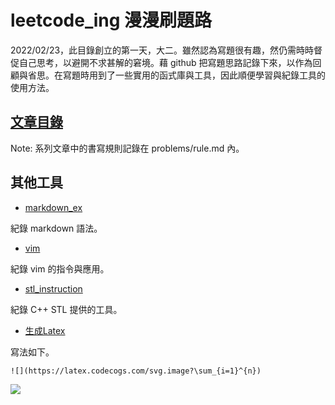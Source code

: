 # leetcode_ing 漫漫刷題路

2022/02/23，此目錄創立的第一天，大二。雖然認為寫題很有趣，然仍需時時督促自己思考，以避開不求甚解的窘境。藉 github 把寫題思路記錄下來，以作為回顧與省思。在寫題時用到了一些實用的函式庫與工具，因此順便學習與紀錄工具的使用方法。

## [文章目錄](./problems/README.md.md)

Note: 系列文章中的書寫規則記錄在 problems/rule.md 內。

## 其他工具

* [markdown_ex](markdown_ex.md)

紀錄 markdown 語法。


* [vim](./vim.md)

紀錄 vim 的指令與應用。


* [stl_instruction](./stl_instruction.md)

紀錄 C++ STL 提供的工具。 


* [生成Latex](https://latex.codecogs.com/)

寫法如下。

```
![](https://latex.codecogs.com/svg.image?\sum_{i=1}^{n})
```

![](https://latex.codecogs.com/svg.image?\sum_{i=1}^{n})
